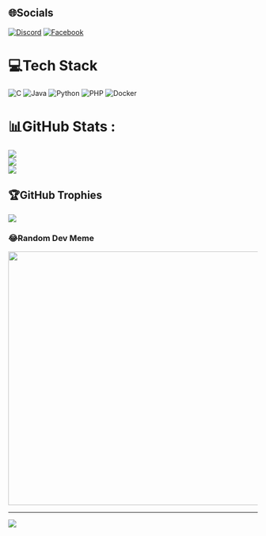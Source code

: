 
## 🌐Socials
[![Discord](https://img.shields.io/badge/Discord-%237289DA.svg?logo=discord&logoColor=white)](htttps://discord.gg/h3r2#2655) [![Facebook](https://img.shields.io/badge/Facebook-%231877F2.svg?logo=Facebook&logoColor=white)](https://facebook.com/https://www.facebook.com/0face0.fb) 

# 💻Tech Stack
![C](https://img.shields.io/badge/c-%2300599C.svg?style=for-the-badge&logo=c&logoColor=white) ![Java](https://img.shields.io/badge/java-%23ED8B00.svg?style=for-the-badge&logo=java&logoColor=white) ![Python](https://img.shields.io/badge/python-3670A0?style=for-the-badge&logo=python&logoColor=ffdd54) ![PHP](https://img.shields.io/badge/php-%23777BB4.svg?style=for-the-badge&logo=php&logoColor=white) ![Docker](https://img.shields.io/badge/docker-%230db7ed.svg?style=for-the-badge&logo=docker&logoColor=white)
# 📊GitHub Stats :
![](https://github-readme-stats.vercel.app/api?username=ngosytuan&theme=synthwave&hide_border=false&include_all_commits=false&count_private=true)<br/>
![](https://github-readme-streak-stats.herokuapp.com/?user=ngosytuan&theme=synthwave&hide_border=false)<br/>
![](https://github-readme-stats.vercel.app/api/top-langs/?username=ngosytuan&theme=synthwave&hide_border=false&include_all_commits=false&count_private=true&layout=compact)

## 🏆GitHub Trophies
![](https://github-trophies.vercel.app/?username=ngosytuan&theme=radical&no-frame=false&no-bg=false&margin-w=4)

### 😂Random Dev Meme
<img src="https://random-memer.herokuapp.com/" width="512px"/>

---
[![](https://visitcount.itsvg.in/api?id=ngosytuan&icon=0&color=0)](https://visitcount.itsvg.in)
